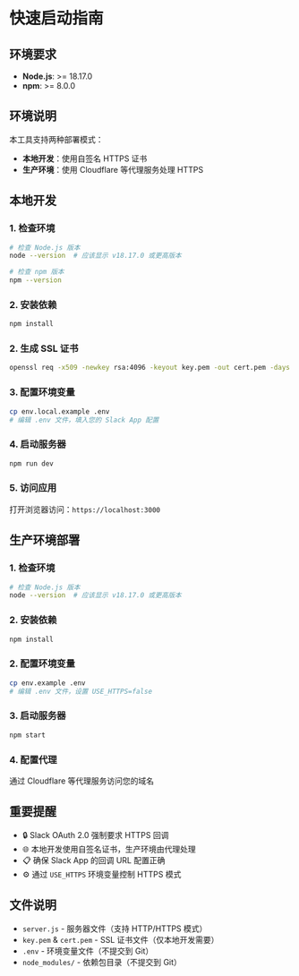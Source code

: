 # 快速启动指南

## 环境要求

- **Node.js**: >= 18.17.0
- **npm**: >= 8.0.0

## 环境说明

本工具支持两种部署模式：
- **本地开发**：使用自签名 HTTPS 证书
- **生产环境**：使用 Cloudflare 等代理服务处理 HTTPS

## 本地开发

### 1. 检查环境
```bash
# 检查 Node.js 版本
node --version  # 应该显示 v18.17.0 或更高版本

# 检查 npm 版本
npm --version
```

### 2. 安装依赖
```bash
npm install
```

### 2. 生成 SSL 证书
```bash
openssl req -x509 -newkey rsa:4096 -keyout key.pem -out cert.pem -days 365 -nodes
```

### 3. 配置环境变量
```bash
cp env.local.example .env
# 编辑 .env 文件，填入您的 Slack App 配置
```

### 4. 启动服务器
```bash
npm run dev
```

### 5. 访问应用
打开浏览器访问：`https://localhost:3000`

## 生产环境部署

### 1. 检查环境
```bash
# 检查 Node.js 版本
node --version  # 应该显示 v18.17.0 或更高版本
```

### 2. 安装依赖
```bash
npm install
```

### 2. 配置环境变量
```bash
cp env.example .env
# 编辑 .env 文件，设置 USE_HTTPS=false
```

### 3. 启动服务器
```bash
npm start
```

### 4. 配置代理
通过 Cloudflare 等代理服务访问您的域名

## 重要提醒

- 🔒 Slack OAuth 2.0 强制要求 HTTPS 回调
- 🌐 本地开发使用自签名证书，生产环境由代理处理
- 📋 确保 Slack App 的回调 URL 配置正确
- ⚙️ 通过 `USE_HTTPS` 环境变量控制 HTTPS 模式

## 文件说明

- `server.js` - 服务器文件（支持 HTTP/HTTPS 模式）
- `key.pem` & `cert.pem` - SSL 证书文件（仅本地开发需要）
- `.env` - 环境变量文件（不提交到 Git）
- `node_modules/` - 依赖包目录（不提交到 Git） 